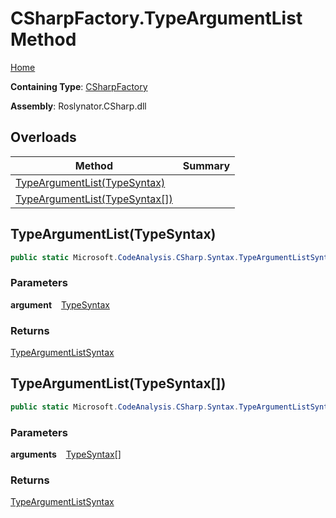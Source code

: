 # CSharpFactory\.TypeArgumentList Method

[Home](../../../../README.md)

**Containing Type**: [CSharpFactory](../README.md)

**Assembly**: Roslynator\.CSharp\.dll

## Overloads

| Method | Summary |
| ------ | ------- |
| [TypeArgumentList(TypeSyntax)](#Roslynator_CSharp_CSharpFactory_TypeArgumentList_Microsoft_CodeAnalysis_CSharp_Syntax_TypeSyntax_) | |
| [TypeArgumentList(TypeSyntax\[\])](#Roslynator_CSharp_CSharpFactory_TypeArgumentList_Microsoft_CodeAnalysis_CSharp_Syntax_TypeSyntax___) | |

## TypeArgumentList\(TypeSyntax\) <a id="Roslynator_CSharp_CSharpFactory_TypeArgumentList_Microsoft_CodeAnalysis_CSharp_Syntax_TypeSyntax_"></a>

```csharp
public static Microsoft.CodeAnalysis.CSharp.Syntax.TypeArgumentListSyntax TypeArgumentList(Microsoft.CodeAnalysis.CSharp.Syntax.TypeSyntax argument)
```

### Parameters

**argument** &ensp; [TypeSyntax](https://docs.microsoft.com/en-us/dotnet/api/microsoft.codeanalysis.csharp.syntax.typesyntax)

### Returns

[TypeArgumentListSyntax](https://docs.microsoft.com/en-us/dotnet/api/microsoft.codeanalysis.csharp.syntax.typeargumentlistsyntax)

## TypeArgumentList\(TypeSyntax\[\]\) <a id="Roslynator_CSharp_CSharpFactory_TypeArgumentList_Microsoft_CodeAnalysis_CSharp_Syntax_TypeSyntax___"></a>

```csharp
public static Microsoft.CodeAnalysis.CSharp.Syntax.TypeArgumentListSyntax TypeArgumentList(params Microsoft.CodeAnalysis.CSharp.Syntax.TypeSyntax[] arguments)
```

### Parameters

**arguments** &ensp; [TypeSyntax](https://docs.microsoft.com/en-us/dotnet/api/microsoft.codeanalysis.csharp.syntax.typesyntax)\[\]

### Returns

[TypeArgumentListSyntax](https://docs.microsoft.com/en-us/dotnet/api/microsoft.codeanalysis.csharp.syntax.typeargumentlistsyntax)

